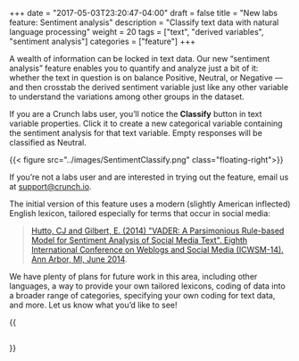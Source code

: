 +++
date = "2017-05-03T23:20:47-04:00"
draft = false
title = "New labs feature: Sentiment analysis"
description = "Classify text data with natural language processing"
weight = 20
tags = ["text", "derived variables", "sentiment analysis"]
categories = ["feature"]
+++

A wealth of information can be locked in text data. Our new “sentiment analysis” feature enables you to quantify and analyze just a bit of it: whether the text in question is on balance Positive, Neutral, or Negative — and then crosstab the derived sentiment variable just like any other variable to understand the variations among other groups in the dataset.

If you are a Crunch labs user, you’ll notice the **Classify** button in text variable properties. Click it to create a new categorical variable containing the sentiment analysis for that text variable. Empty responses will be classified as Neutral.

{{< figure src="../images/SentimentClassify.png" class="floating-right">}}

If you’re not a labs user and are interested in trying out the feature, email us at support@crunch.io.

The initial version of this feature uses a modern (slightly American inflected) English lexicon, tailored especially for terms that occur in social media:  

> [Hutto, CJ and Gilbert, E. (2014) "VADER: A Parsimonious Rule-based Model for Sentiment Analysis of Social Media Text". Eighth International Conference on Weblogs and Social Media (ICWSM-14). Ann Arbor, MI, June 2014](https://github.com/cjhutto/vaderSentiment).

We have plenty of plans for future work in this area, including other languages, a way to provide your own tailored lexicons, coding of data into a broader range of categories, specifying your own coding for text data, and more. Let us know what you’d like to see!

{{<h2></h2>}}
